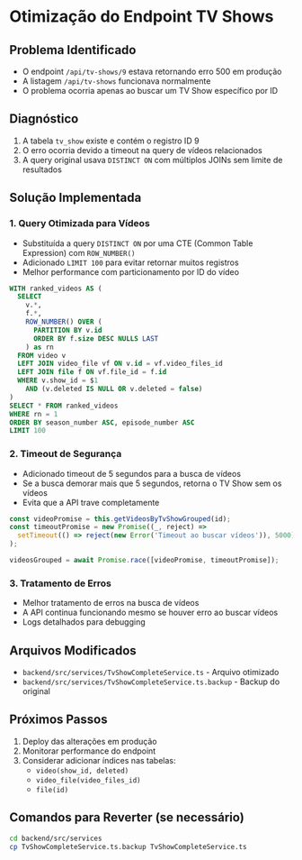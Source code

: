 # Otimização do Endpoint TV Shows

## Problema Identificado
- O endpoint `/api/tv-shows/9` estava retornando erro 500 em produção
- A listagem `/api/tv-shows` funcionava normalmente
- O problema ocorria apenas ao buscar um TV Show específico por ID

## Diagnóstico
1. A tabela `tv_show` existe e contém o registro ID 9
2. O erro ocorria devido a timeout na query de vídeos relacionados
3. A query original usava `DISTINCT ON` com múltiplos JOINs sem limite de resultados

## Solução Implementada

### 1. Query Otimizada para Vídeos
- Substituída a query `DISTINCT ON` por uma CTE (Common Table Expression) com `ROW_NUMBER()`
- Adicionado `LIMIT 100` para evitar retornar muitos registros
- Melhor performance com particionamento por ID do vídeo

```sql
WITH ranked_videos AS (
  SELECT 
    v.*,
    f.*,
    ROW_NUMBER() OVER (
      PARTITION BY v.id 
      ORDER BY f.size DESC NULLS LAST
    ) as rn
  FROM video v
  LEFT JOIN video_file vf ON v.id = vf.video_files_id
  LEFT JOIN file f ON vf.file_id = f.id
  WHERE v.show_id = $1 
    AND (v.deleted IS NULL OR v.deleted = false)
)
SELECT * FROM ranked_videos 
WHERE rn = 1
ORDER BY season_number ASC, episode_number ASC
LIMIT 100
```

### 2. Timeout de Segurança
- Adicionado timeout de 5 segundos para a busca de vídeos
- Se a busca demorar mais que 5 segundos, retorna o TV Show sem os vídeos
- Evita que a API trave completamente

```typescript
const videoPromise = this.getVideosByTvShowGrouped(id);
const timeoutPromise = new Promise((_, reject) => 
  setTimeout(() => reject(new Error('Timeout ao buscar vídeos')), 5000)
);

videosGrouped = await Promise.race([videoPromise, timeoutPromise]);
```

### 3. Tratamento de Erros
- Melhor tratamento de erros na busca de vídeos
- A API continua funcionando mesmo se houver erro ao buscar vídeos
- Logs detalhados para debugging

## Arquivos Modificados
- `backend/src/services/TvShowCompleteService.ts` - Arquivo otimizado
- `backend/src/services/TvShowCompleteService.ts.backup` - Backup do original

## Próximos Passos
1. Deploy das alterações em produção
2. Monitorar performance do endpoint
3. Considerar adicionar índices nas tabelas:
   - `video(show_id, deleted)`
   - `video_file(video_files_id)`
   - `file(id)`

## Comandos para Reverter (se necessário)
```bash
cd backend/src/services
cp TvShowCompleteService.ts.backup TvShowCompleteService.ts
